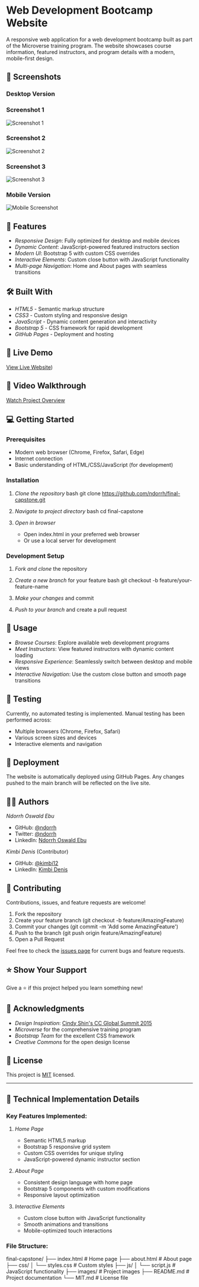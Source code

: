 # Web Development Bootcamp Website

A responsive web application for a web development bootcamp built as part of the Microverse training program. The website showcases course information, featured instructors, and program details with a modern, mobile-first design.

## 📸 Screenshots

### Desktop Version
### Screenshot 1
![Screenshot 1](Screenshot%201.png)

### Screenshot 2
![Screenshot 2](Screenshot%202.png)

### Screenshot 3
![Screenshot 3](Screenshot%203.png)
### Mobile Version
![Mobile Screenshot](projectImage.JPG)

## 🌟 Features

- *Responsive Design*: Fully optimized for desktop and mobile devices
- *Dynamic Content*: JavaScript-powered featured instructors section
- *Modern UI*: Bootstrap 5 with custom CSS overrides
- *Interactive Elements*: Custom close button with JavaScript functionality
- *Multi-page Navigation*: Home and About pages with seamless transitions

## 🛠 Built With

- *HTML5* - Semantic markup structure
- *CSS3* - Custom styling and responsive design
- *JavaScript* - Dynamic content generation and interactivity
- *Bootstrap 5* - CSS framework for rapid development
- *GitHub Pages* - Deployment and hosting

## 🚀 Live Demo

[View Live Website]([https://github.com/kimbi12/CC-GLOBAL-SUMMIT-PROJECT/]))

## 🎥 Video Walkthrough

[Watch Project Overview](https://www.loom.com/share/777ee4f15993418ea31e0fac91c2907c)

## 💻 Getting Started

### Prerequisites

- Modern web browser (Chrome, Firefox, Safari, Edge)
- Internet connection
- Basic understanding of HTML/CSS/JavaScript (for development)

### Installation

1. *Clone the repository*
   bash
   git clone https://github.com/ndorrh/final-capstone.git
   

2. *Navigate to project directory*
   bash
   cd final-capstone
   

3. *Open in browser*
   - Open index.html in your preferred web browser
   - Or use a local server for development

### Development Setup

1. *Fork and clone* the repository
2. *Create a new branch* for your feature
   bash
   git checkout -b feature/your-feature-name
   
3. *Make your changes* and commit
4. *Push to your branch* and create a pull request

## 📱 Usage

- *Browse Courses*: Explore available web development programs
- *Meet Instructors*: View featured instructors with dynamic content loading
- *Responsive Experience*: Seamlessly switch between desktop and mobile views
- *Interactive Navigation*: Use the custom close button and smooth page transitions

## 🧪 Testing

Currently, no automated testing is implemented. Manual testing has been performed across:
- Multiple browsers (Chrome, Firefox, Safari)
- Various screen sizes and devices
- Interactive elements and navigation

## 🚀 Deployment

The website is automatically deployed using GitHub Pages. Any changes pushed to the main branch will be reflected on the live site.

## 👨‍💻 Authors

*Ndorrh Oswald Ebu*
- GitHub: [@ndorrh](https://github.com/ndorrh)
- Twitter: [@ndorrh](https://twitter.com/ndorrh)
- LinkedIn: [Ndorrh Oswald Ebu](https://www.linkedin.com/in/ndorrh-oswald-ebu-82ab02236/)

*Kimbi Denis* (Contributor)
- GitHub: [@kimbi12](https://github.com/kimbi12)
- LinkedIn: [Kimbi Denis](https://www.linkedin.com/in/kimbidenis)

## 🤝 Contributing

Contributions, issues, and feature requests are welcome!

1. Fork the repository
2. Create your feature branch (git checkout -b feature/AmazingFeature)
3. Commit your changes (git commit -m 'Add some AmazingFeature')
4. Push to the branch (git push origin feature/AmazingFeature)
5. Open a Pull Request

Feel free to check the [issues page](https://github.com/ndorrh/final-capstone/issues) for current bugs and feature requests.

## ⭐ Show Your Support

Give a ⭐ if this project helped you learn something new!

## 🙏 Acknowledgments

- *Design Inspiration*: [Cindy Shin's CC Global Summit 2015](https://www.behance.net/gallery/29845175/CC-Global-Summit-2015)
- *Microverse* for the comprehensive training program
- *Bootstrap Team* for the excellent CSS framework
- *Creative Commons* for the open design license

## 📄 License

This project is [MIT](./MIT.md) licensed.

---

## 🔧 Technical Implementation Details

### Key Features Implemented:

1. *Home Page*
   - Semantic HTML5 markup
   - Bootstrap 5 responsive grid system
   - Custom CSS overrides for unique styling
   - JavaScript-powered dynamic instructor section

2. *About Page*
   - Consistent design language with home page
   - Bootstrap 5 components with custom modifications
   - Responsive layout optimization

3. *Interactive Elements*
   - Custom close button with JavaScript functionality
   - Smooth animations and transitions
   - Mobile-optimized touch interactions

### File Structure:

final-capstone/
├── index.html          # Home page
├── about.html          # About page
├── css/
│   └── styles.css      # Custom styles
├── js/
│   └── script.js       # JavaScript functionality
├── images/             # Project images
├── README.md           # Project documentation
└── MIT.md             # License file

